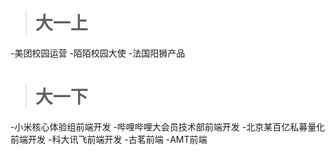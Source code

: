 > # 大一上
-美团校园运营
-陌陌校园大使
-法国阳狮产品
> # 大一下
-小米核心体验组前端开发
-哔哩哔哩大会员技术部前端开发
-北京某百亿私募量化前端开发
-科大讯飞前端开发
-古茗前端
-AMT前端
